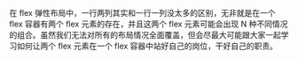 在 flex 弹性布局中，一行两列其实和一行一列没太多的区别，无非就是在一个 flex 容器有两个 flex 元素的存在，并且这两个 flex 元素可能会出现 N 种不同情况的组合。虽然我们无法对所有的布局情况全面覆盖，但会尽最大可能跟大家一起学习如何让两个 flex 元素在一个 flex 容器中站好自己的岗位，干好自己的职责。


